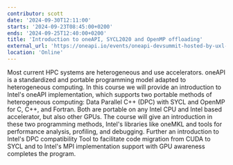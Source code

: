 ```yaml
---
contributor: scott
date: '2024-09-30T12:11:00'
starts: '2024-09-23T08:45:00+0200'
ends: '2024-09-25T12:40:00+0200'
title: 'Introduction to oneAPI, SYCL2020 and OpenMP offloading'
external_url: 'https://oneapi.io/events/oneapi-devsummit-hosted-by-uxl-foundation/'
location: 'Online'
---
```


Most current HPC systems are heterogeneous and use accelerators. oneAPI is a standardized and portable programming model
adapted to heterogeneous computing. In this course we will provide an introduction to Intel's oneAPI implementation,
which supports two portable methods of heterogeneous computing: Data Parallel C++ (DPC) with SYCL and OpenMP for C, C++,
and Fortran. Both are portable on any Intel CPU and Intel based accelerator, but also other GPUs. The course will give
an introduction in these two programming methods, Intel's libraries like oneMKL and tools for performance analysis,
profiling, and debugging. Further an introduction to Intel's DPC compatibility Tool to facilitate code migration from
CUDA to SYCL and to Intel's MPI implementation support with GPU awareness completes the program.
